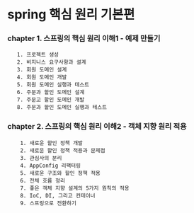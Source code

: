 # spring 핵심 원리 기본편     
### chapter 1. 스프링의 핵심 원리 이해1 - 예제 만들기 
       1. 프로젝트 생성     
       2. 비지니스 요구사항과 설계   
       3. 회원 도메인 설계  
       4. 회원 도메인 개발   
       5. 회원 도메인 실행과 테스트   
       6. 주문과 할인 도메인 설계   
       7. 주문고 할인 도메인 개발  
       8. 주문과 할인 도메인 실행과 테스트  

### chapter 2. 스프링의 핵심 원리 이해2 - 객체 지향 원리 적용
        1. 새로운 할인 정책 개발 
        2. 새로운 할인 정책 적용과 문제점
        3. 관심사의 분리
        4. AppConfig 리팩터링
        5. 새로운 구조와 할인 정책 적용
        6. 전체 흐름 정리
        7. 좋은 객체 지향 설계의 5가지 원칙의 적용
        8. IoC, DI, 그리고 컨테이너
        9. 스프링으로 전환하기
